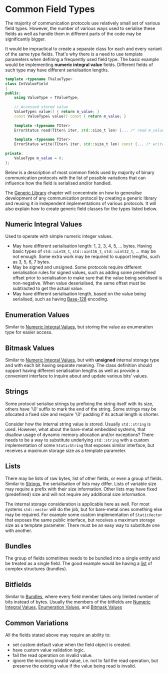 # Common Field Types

The majority of communication protocols use relatively small set of various
field types. However, the number of various ways used to serialise these fields
as well as handle them in different parts of the code may be significantly bigger.

It would be impractical to create a separate class for each and every variant
of the same type fields. That's why there is a need to use template parameters
when defining a frequently used field type. The basic example would be implementing
**numeric integral value** fields. Different fields of such type may have
different serialisation lengths.
```cpp
template <typename TValueType>
class IntValueField
{
public:
    using ValueType = TValueType;
    
    // Accessed stored value
    ValueType& value() { return m_value; }
    const ValueType& value() const { return m_value; }
    
    template <typename TIter>
    ErrorStatus read(TIter& iter, std::size_t len) {... /* read m_value */ }
    
    template <typename TIter>
    ErrorStatus write(TIter& iter, std::size_t len) const {... /* write m_value */ }
    
private:
    ValueType m_value = 0;    
};
```

Below is a description of most common fields used by majority of 
binary communication protocols with the list of possible variations that can
influence how the field is serialised and/or handled. 

The [Generic Library](../library/head.md) chapter will
concentrate on how to generalise development of any communication protocol by
creating a generic library and reusing it in independent implementations of
various protocols. It will also explain how to create generic field 
classes for the types listed below.

## Numeric Integral Values

Used to operate with simple numeric integer values.

- May have different serialisation length: 1, 2, 3, 4, 5, ... bytes. Having
basic types of `std::uint8_t`, `std::uint16_t`, `std::uint32_t`, ... may be
not enough. Some extra work may be required to support lengths, such as 3, 5, 6,
7 bytes.
- May be signed and unsigned. Some protocols require different serialisation rules
for signed values, such as adding some predefined offset prior
to serialisation to make sure that the value being serialised is non-negative. When
value deserialised, the same offset must be subtracted to get the actual value.
- May have different serialisation length, based on the value being serialised,
such as having [Base-128](https://en.wikipedia.org/wiki/Variable-length_quantity)
encoding.

## Enumeration Values

Similar to [Numeric Integral Values](#numeric-integral-values), but storing
the value as enumeration type for easier access.

## Bitmask Values

Similar to [Numeric Integral Values](#numeric-integral-values), but with 
**unsigned** internal storage type and with each bit having separate meaning. 
The class definition should support having different serialisation lengths as
well as provide a convenient interface to inquire about and update various bits'
values.

## Strings

Some protocol serialise strings by prefixing the string itself with its size,
others have '\0' suffix to mark the end of the string. 
Some strings may be allocated a fixed size and require
'\0' padding if its actual length is shorter.

Consider how the internal string value is stored. Usually `std::string` is used.
However, what about the bare-metal embedded systems, that disallow usage of
dynamic memory allocation and/or exceptions? There needs to be a way to substitute
underlying `std::string` with a custom implementation of some `StaticString`
that exposes similar interface, but receives a maximum storage size as a template
parameter.

## Lists

There may be lists of raw bytes, list of other fields, or even a group of fields.
Similar to [Strings](#strings), the serialisation of lists may differ. Lists of
variable size may require a prefix with their size information. Other lists
may have fixed (predefined) size and will not require any additional size
information.

The internal storage consideration is applicable here as well. For most systems
`std::vector` will do the job, but for bare-metal ones something else may be 
required. For example some custom implementation of `StaticVector` that exposes
the same public interface, but receives a maximum storage size as a template parameter.
There must be an easy way to substitute one with another.

## Bundles

The group of fields sometimes needs to be bundled into a single entity and
be treated as a single field. The good example would be having a [list](#lists)
of complex structures (bundles).

## Bitfields

Similar to [Bundles](#bundles), where every field member takes only limited 
number of bits instead of bytes. Usually the members of the bitfields are
[Numeric Integral Values](#numeric-integral-values), 
[Enumeration Values](#enumeration-values), and
[Bitmask Values](#bitmask-values)

## Common Variations

All the fields stated above may require an ability to:

- set custom default value when the field object is created.
- have custom value validation logic.
- fail the read operation on invalid value.
- ignore the incoming invalid value, i.e. not to fail the read operation, but
preserve the existing value if the value being read is invalid.
